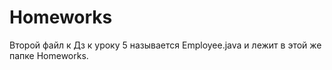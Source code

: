 # Homeworks

Второй файл к Дз к уроку 5 называется Employee.java и лежит в этой же папке Homeworks.
